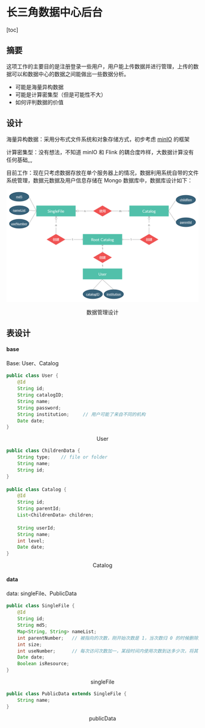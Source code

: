 # 长三角数据中心后台

[toc]

## 摘要

这项工作的主要目的是注册登录一些用户，用户能上传数据并进行管理，上传的数据可以和数据中心的数据之间能做出一些数据分析。

- 可能是海量异构数据
- 可能是计算密集型（但是可能性不大）
- 如何评判数据的价值

## 设计

海量异构数据：采用分布式文件系统和对象存储方式，初步考虑 [minIO](http://www.minio.org.cn/overview.shtml) 的框架

计算密集型：没有想法，不知道 minIO 和 Flink 的耦合度咋样，大数据计算没有任何基础,,,



目前工作：现在只考虑数据存放在单个服务器上的情况，数据利用系统自带的文件系统管理，数据元数据及用户信息存储在 Mongo 数据库中，数据库设计如下：

![数据管理](./src/main/resources/image/1641384988_5pWw5o2u566h55CG.png)

<div align='center'>数据管理设计</div>

## 表设计

#### base

Base: User、Catalog

```java
public class User {
    @Id
    String id;
    String catalogID;
    String name;
    String password;
    String institution;     // 用户可能了来自不同的机构
    Date date;
}
```

<div align='center'>User</div>

```java
public class ChildrenData {
    String type;    // file or folder
    String name;
    String id;
}

public class Catalog {
    @Id
    String id;
    String parentId;
    List<ChildrenData> children;

    String userId;
    String name;
    int level;
    Date date;
}
```

<div align='center'>Catalog</div>

#### data

data: singleFile、PublicData

```java
public class SingleFile {
    @Id
    String id;
    String md5;
    Map<String, String> nameList;
    int parentNumber;   // 被指向的次数，刚开始次数是 1，当次数归 0 的时候删除文件
    int size;
    int useNumber;      // 每次访问次数加一，某段时间内使用次数到达多少次，将其认为资源
    Date date;
    Boolean isResource;
}
```

<div align='center'>singleFile</div>

```java
public class PublicData extends SingleFile {
    String name;
}
```

<div align='center'>publicData</div>

